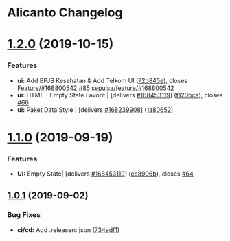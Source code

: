# Alicanto Changelog

# [1.2.0](https://github.com/sepulsa/alicanto/compare/v1.1.0...v1.2.0) (2019-10-15)


### Features

* **ui:** Add BPJS Kesehatan & Add Telkom UI ([72b845e](https://github.com/sepulsa/alicanto/commit/72b845e0196be26f86004a020d8bccc850937a80)), closes [Feature/#168800542](https://github.com/sepulsa/alicanto/issues/168800542) [#85](https://github.com/sepulsa/alicanto/issues/85) [sepulsa/feature/#168800542](https://github.com/sepulsa/feature//issues/168800542)
* **ui:** HTML - Empty State Favorit | [delivers [#168453119](https://github.com/sepulsa/alicanto/issues/168453119)] ([f120bca](https://github.com/sepulsa/alicanto/commit/f120bcadaeb4b3272c037803ec507afb2e674dc2)), closes [#66](https://github.com/sepulsa/alicanto/issues/66)
* **ui:** Paket Data Style | [delivers [#168239908](https://github.com/sepulsa/alicanto/issues/168239908)] ([1a80652](https://github.com/sepulsa/alicanto/commit/1a80652ee7a57883e5545b3db23ea2adbbf3c9d2))

# [1.1.0](https://github.com/sepulsa/alicanto/compare/v1.0.1...v1.1.0) (2019-09-19)


### Features

* **UI:** Empty State| [delivers [#168453119](https://github.com/sepulsa/alicanto/issues/168453119)] ([ec8906b](https://github.com/sepulsa/alicanto/commit/ec8906b)), closes [#64](https://github.com/sepulsa/alicanto/issues/64)

## [1.0.1](https://github.com/sepulsa/alicanto/compare/v1.0.0...v1.0.1) (2019-09-02)


### Bug Fixes

* **ci/cd:** Add .releaserc.json ([734edf1](https://github.com/sepulsa/alicanto/commit/734edf1))
